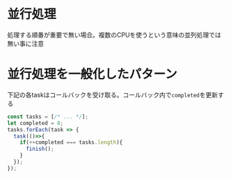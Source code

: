# 並行処理

処理する順番が重要で無い場合。複数のCPUを使うという意味の並列処理では無い事に注意

# 並行処理を一般化したパターン

下記の各taskはコールバックを受け取る。コールバック内で`completed`を更新する

```js
const tasks = [/* ... */];
let completed = 0;
tasks.forEach(task => {
  task(()=>{
    if(++completed === tasks.length){
      finish();
    }
  });
});
```
